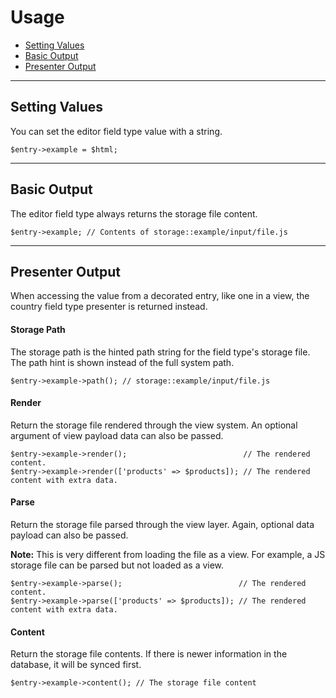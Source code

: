 # Usage

- [Setting Values](#mutator)
- [Basic Output](#output)
- [Presenter Output](#presenter)

<hr>

<a name="mutator"></a>
## Setting Values

You can set the editor field type value with a string.

    $entry->example = $html;

<hr>

<a name="output"></a>
## Basic Output

The editor field type always returns the storage file content.

    $entry->example; // Contents of storage::example/input/file.js

<hr>

<a name="presenter"></a>
## Presenter Output

When accessing the value from a decorated entry, like one in a view, the country field type presenter is returned instead.

#### Storage Path

The storage path is the hinted path string for the field type's storage file. The path hint is shown instead of the full system path.

    $entry->example->path(); // storage::example/input/file.js

#### Render

Return the storage file rendered through the view system. An optional argument of view payload data can also be passed.

    $entry->example->render();                          // The rendered content.
    $entry->example->render(['products' => $products]); // The rendered content with extra data.

#### Parse

Return the storage file parsed through the view layer. Again, optional data payload can also be passed.

<div class="alert alert-primary">
<strong>Note:</strong> This is very different from loading the file as a view. For example, a JS storage file can be parsed but not loaded as a view.
</div>

    $entry->example->parse();                          // The rendered content.
    $entry->example->parse(['products' => $products]); // The rendered content with extra data.

#### Content

Return the storage file contents. If there is newer information in the database, it will be synced first.

    $entry->example->content(); // The storage file content
